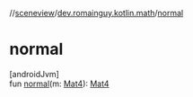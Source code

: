 //[sceneview](../../index.md)/[dev.romainguy.kotlin.math](index.md)/[normal](normal.md)

# normal

[androidJvm]\
fun [normal](normal.md)(m: [Mat4](-mat4/index.md)): [Mat4](-mat4/index.md)
